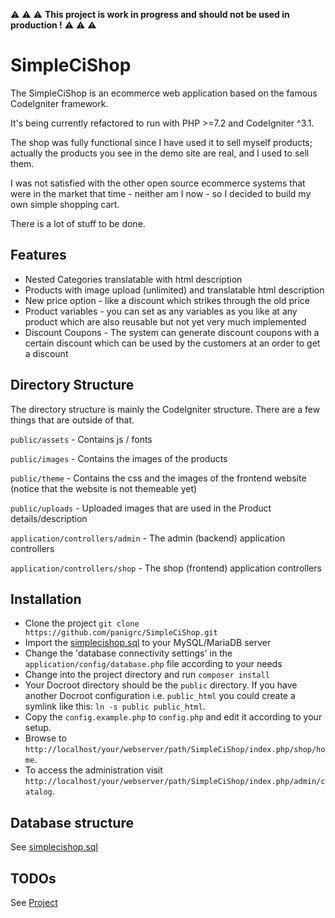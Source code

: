 :warning: :warning: :warning: **This project is work in progress and should not be used in production !** :warning: :warning: :warning:

# SimpleCiShop


The SimpleCiShop is an ecommerce web application based on the famous CodeIgniter framework.

It's being currently refactored to run with PHP >=7.2 and CodeIgniter ^3.1.

The shop was fully functional since I have used it to sell myself products; actually the products you see in the demo site are real, and I used to sell them.

I was not satisfied with the other open source ecommerce systems that were in the market that time - neither am I now - so I decided to build my own simple shopping cart.

There is a lot of stuff to be done.

## Features

* Nested Categories translatable with html description
* Products with image upload (unlimited) and translatable html description
* New price option - like a discount which strikes through the old price
* Product variables - you can set as any variables as you like at any product which are also reusable but not yet very much implemented
* Discount Coupons - The system can generate discount coupons with a certain discount which can be used by the customers at an order to get a discount

## Directory Structure

The directory structure is mainly the CodeIgniter structure. There are a few things that are outside of that.

`public/assets` - Contains js / fonts

`public/images` - Contains the images of the products

`public/theme` - Contains the css and the images of the frontend website (notice that the website is not themeable yet)

`public/uploads` - Uploaded images that are used in the Product details/description

`application/controllers/admin` - The admin (backend) application controllers

`application/controllers/shop` - The shop (frontend) application controllers

## Installation

- Clone the project `git clone https://github.com/panigrc/SimpleCiShop.git`
- Import the [simplecishop.sql](https://github.com/panigrc/SimpleCiShop/blob/master/simplecishop.sql) to your MySQL/MariaDB server
- Change the 'database connectivity settings' in the `application/config/database.php` file according to your needs
- Change into the project directory and run `composer install`
- Your Docroot directory should be the `public` directory. If you have another Docroot configuration i.e. `public_html` you could create a symlink like this:
`ln -s public public_html`.
- Copy the `config.example.php` to `config.php` and edit it according to your setup. 
- Browse to `http://localhost/your/webserver/path/SimpleCiShop/index.php/shop/home`.
- To access the administration visit `http://localhost/your/webserver/path/SimpleCiShop/index.php/admin/catalog`.

## Database structure

See [simplecishop.sql](https://github.com/panigrc/SimpleCiShop/blob/master/simplecishop.sql)

## TODOs

See [Project](https://github.com/panigrc/SimpleCiShop/projects/1)
